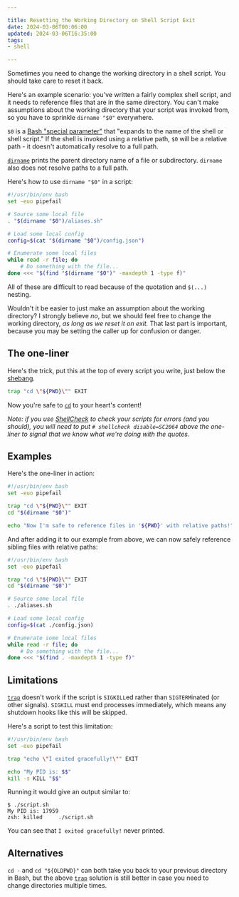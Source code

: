 ```yaml
---

title: Resetting the Working Directory on Shell Script Exit
date: 2024-03-06T00:06:00
updated: 2024-03-06T16:35:00
tags:
- shell

---
```


Sometimes you need to change the working directory in a shell script. You should take care to reset it back.

Here's an example scenario: you've written a fairly complex shell script, and it needs to reference files that are in the same directory. You can't make assumptions about the working directory that your script was invoked from, so you have to sprinkle `dirname "$0"` everywhere.

`$0` is a [Bash "special parameter"](https://www.gnu.org/software/bash/manual/html_node/Special-Parameters.html) that "expands to the name of the shell or shell script." If the shell is invoked using a relative path, `$0` will be a relative path - it doesn't automatically resolve to a full path.

[`dirname`](https://linux.die.net/man/1/dirname) prints the parent directory name of a file or subdirectory. `dirname` also does not resolve paths to a full path.

Here's how to use `dirname "$0"` in a script:

```bash
#!/usr/bin/env bash
set -euo pipefail

# Source some local file
. "$(dirname "$0")/aliases.sh"

# Load some local config
config=$(cat "$(dirname "$0")/config.json")

# Enumerate some local files
while read -r file; do
	# Do something with the file...
done <<< "$(find "$(dirname "$0")" -maxdepth 1 -type f)"
```

All of these are difficult to read because of the quotation and `$(...)` nesting.

Wouldn't it be easier to just make an assumption about the working directory? I strongly believe _no_, but we should feel free to change the working directory, _as long as we reset it on exit._ That last part is important, because you may be setting the caller up for confusion or danger.

## The one-liner

Here's the trick, put this at the top of every script you write, just below the [shebang](https://en.wikipedia.org/wiki/Shebang_(Unix)).

```bash
trap "cd \"${PWD}\"" EXIT
```

Now you're safe to [`cd`](https://linux.die.net/man/1/cd) to your heart's content!

_Note: if you use [ShellCheck](https://github.com/koalaman/shellcheck) to check your scripts for errors (and you should), you will need to put `# shellcheck disable=SC2064` above the one-liner to signal that we know what we're doing with the quotes._

## Examples

Here's the one-liner in action:

```bash
#!/usr/bin/env bash
set -euo pipefail

trap "cd \"${PWD}\"" EXIT
cd "$(dirname "$0")"

echo "Now I'm safe to reference files in '${PWD}' with relative paths!"
```

And after adding it to our example from above, we can now safely reference sibling files with relative paths:

```bash
#!/usr/bin/env bash
set -euo pipefail

trap "cd \"${PWD}\"" EXIT
cd "$(dirname "$0")"

# Source some local file
. ./aliases.sh

# Load some local config
config=$(cat ./config.json)

# Enumerate some local files
while read -r file; do
	# Do something with the file...
done <<< "$(find . -maxdepth 1 -type f)"
```

## Limitations

[`trap`](https://man7.org/linux/man-pages/man1/trap.1p.html) doesn't work if the script is `SIGKILL`ed rather than `SIGTERM`inated (or other signals). `SIGKILL` must end processes immediately, which means any shutdown hooks like this will be skipped.

Here's a script to test this limitation:

```bash
#!/usr/bin/env bash
set -euo pipefail

trap "echo \"I exited gracefully!\"" EXIT

echo "My PID is: $$"
kill -s KILL "$$"
```

Running it would give an output similar to:

```shell
$ ./script.sh
My PID is: 17959
zsh: killed     ./script.sh
```

You can see that `I exited gracefully!` never printed.

## Alternatives

`cd -` and `cd "${OLDPWD}"` can both take you back to your previous directory in Bash, but the above [`trap`](https://man7.org/linux/man-pages/man1/trap.1p.html) solution is still better in case you need to change directories multiple times.
